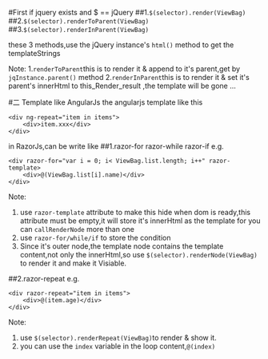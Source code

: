 #First if jquery exists and $ == jQuery
##1.`$(selector).render(ViewBag)`
##2.`$(selector).renderToParent(ViewBag)`
##3.`$(selector).renderInParent(ViewBag)`

these 3 methods,use the jQuery instance's `html()` method to get the templateStrings

Note:
1.`renderToParent`this is to render it & append to it's parent,get by `jqInstance.parent()` method
2.`renderInParent`this is to render it & set it's parent's innerHtml to this_Render_result ,the template will be gone ...

#二 Template like AngularJs
the angularjs template like this

    <div ng-repeat="item in items">
        <div>item.xxx</div>
    </div>

in RazorJs,can be write like 
##1.razor-for razor-while razor-if
e.g.
   
    <div razor-for="var i = 0; i< ViewBag.list.length; i++" razor-template>
        <div>@(ViewBag.list[i].name)</div>
    </div>
Note:
1. use `razor-template` attribute to make this hide when dom is ready,this attribute must be empty,it will store it's innerHtml as the template for you can `callRenderNode` more than one
2. use `razor-for/while/if` to store the condition
3. Since it's outer node,the template node contains the template content,not only the innerHtml,so use `$(selector).renderNode(ViewBag)` to render it and make it Visiable.

##2.razor-repeat
e.g.
    
    <div razor-repeat="item in items">
        <div>@(item.age)</div>
    </div>
Note:
1. use `$(selector).renderRepeat(ViewBag)`to render & show it.
2. you can use the `index` variable in the loop content,`@(index)`
